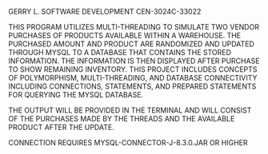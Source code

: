 GERRY L. 
SOFTWARE DEVELOPMENT 
CEN-3024C-33022

THIS PROGRAM UTILIZES MULTI-THREADING TO SIMULATE TWO VENDOR PURCHASES OF PRODUCTS AVAILABLE WITHIN A WAREHOUSE. THE PURCHASED AMOUNT AND PRODUCT ARE RANDOMIZED AND UPDATED THROUGH MYSQL TO A DATABASE THAT CONTAINS THE STORED INFORMATION. THE INFORMATION IS THEN DISPLAYED AFTER PURCHASE TO SHOW REMAINING INVENTORY. THIS PROJECT INCLUDES CONCEPTS OF POLYMORPHISM, MULTI-THREADING, AND DATABASE CONNECTIVITY INCLUDING CONNECTIONS, STATEMENTS, AND PREPARED STATEMENTS FOR QUERYING THE MYSQL DATABASE.  

THE OUTPUT WILL BE PROVIDED IN THE TERMINAL AND WILL CONSIST OF THE PURCHASES MADE BY THE THREADS AND THE AVAILABLE PRODUCT AFTER THE UPDATE.


CONNECTION REQUIRES MYSQL-CONNECTOR-J-8.3.0.JAR OR HIGHER




